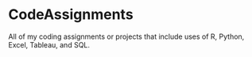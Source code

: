 # CodeAssignments
All of my coding assignments or projects that include uses of R, Python, Excel, Tableau, and SQL.
